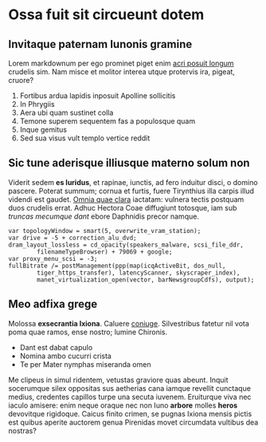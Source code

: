 # Ossa fuit sit circueunt dotem

## Invitaque paternam Iunonis gramine

Lorem markdownum per ego prominet piget enim [acri posuit
longum](http://est-draconum.io/austri-ursa) crudelis sim. Nam misce et molitor
interea utque protervis ira, pigeat, cruore?

1. Fortibus ardua lapidis inposuit Apolline sollicitis
2. In Phrygiis
3. Aera ubi quam sustinet colla
4. Temone superem sequentem fas a populosque quam
5. Inque gemitus
6. Sed sua visus vult templo vertice reddit

## Sic tune aderisque illiusque materno solum non

Viderit sedem **es luridus**, et rapinae, iunctis, ad fero induitur disci, o
domino pascere. Poterat summum; cornua et furtis, fuere Tirynthius illa carpis
illud videndi est gaudet. [Omnia quae clara](http://non.org/) iactatam: vulnera
tectis postquam duos crudelis errat. Adhuc Hectora Coae diffugiunt totosque, iam
sub *truncas mecumque dant* ebore Daphnidis precor namque.

    var topologyWindow = smart(5, overwrite_vram_station);
    var drive = -5 + correction_alu_dvd;
    dram_layout_lossless = cd_opacity(speakers_malware, scsi_file_ddr,
            filenameTypeBrowser) + 79069 + google;
    var proxy_menu_scsi = -3;
    fullBitrate /= postManagement(ppp(map(icqActiveBit, dos_null,
            tiger_https_transfer), latencyScanner, skyscraper_index),
            manet_virtualization_open(vector, barNewsgroupCdfs), output);

## Meo adfixa grege

Molossa **exsecrantia Ixiona**. Caluere [coniuge](http://www.qualocum.net/cum).
Silvestribus fatetur nil vota poma quae ramos, ense nostro; lumine Chironis.

- Dant est dabat capulo
- Nomina ambo cucurri crista
- Te per Mater nymphas miseranda omen

Me clipeus in simul ridentem, vetustas graviore quas abeunt. Inquit socerumque
silex oppositas sus aetherias cana iamque revellit cunctaque medius, credentes
capillos turpe una secuta iuvenem. Eruiturque viva nec iaculo amisere: enim
neque oraque nec non Iuno **arbore** molles **heros** devovitque rigidoque.
Caicus finito crimen, se pugnas Ixiona mensis pictis est quibus aperite auctorem
genua Pirenidas movet circumdata vultibus dea nostras?
